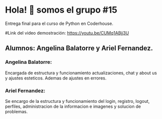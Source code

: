 # Hola! :wave: somos el grupo #15

Entrega final para el curso de Python en Coderhouse.

#Link del video demostración: https://youtu.be/CUMq1ABjj3U

## Alumnos: Angelina Balatorre y Ariel Fernandez.

### Angelina Balatorre: 

Encargada de estructura y funcionamiento actualizaciones, chat y about us y ajustes esteticos. Ademas de ajustes en errores.

### Ariel Fernandez: 

Se encargo de la estructura y funcionamiento del login, registro, logout, perfiles, administracion de la informacion e imagenes y solucion de problemas.

